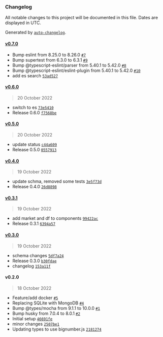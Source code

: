 ### Changelog

All notable changes to this project will be documented in this file. Dates are displayed in UTC.

Generated by [`auto-changelog`](https://github.com/CookPete/auto-changelog).

#### [v0.7.0](https://github.com/oceanprotocol/status-api/compare/v0.6.0...v0.7.0)

- Bump eslint from 8.25.0 to 8.26.0 [`#7`](https://github.com/oceanprotocol/status-api/pull/7)
- Bump supertest from 6.3.0 to 6.3.1 [`#9`](https://github.com/oceanprotocol/status-api/pull/9)
- Bump @typescript-eslint/parser from 5.40.1 to 5.42.0 [`#8`](https://github.com/oceanprotocol/status-api/pull/8)
- Bump @typescript-eslint/eslint-plugin from 5.40.1 to 5.42.0 [`#10`](https://github.com/oceanprotocol/status-api/pull/10)
- add es search [`53ad527`](https://github.com/oceanprotocol/status-api/commit/53ad52754d4ef42a5abfa9202c1587e1491ab8da)

#### [v0.6.0](https://github.com/oceanprotocol/status-api/compare/v0.5.0...v0.6.0)

> 20 October 2022

- switch to es [`73e5410`](https://github.com/oceanprotocol/status-api/commit/73e5410a8527c853909ac5f6069e6387891f6c1d)
- Release 0.6.0 [`f7568be`](https://github.com/oceanprotocol/status-api/commit/f7568be96dd056a8a6dae5e413908902257f24b0)

#### [v0.5.0](https://github.com/oceanprotocol/status-api/compare/v0.4.0...v0.5.0)

> 20 October 2022

- update status [`c44a609`](https://github.com/oceanprotocol/status-api/commit/c44a6092ebcbd4d6bc4a8fc94221d199475390ce)
- Release 0.5.0 [`0557913`](https://github.com/oceanprotocol/status-api/commit/05579130e8db8f853233bc819ec31680f53123d3)

#### [v0.4.0](https://github.com/oceanprotocol/status-api/compare/v0.3.1...v0.4.0)

> 19 October 2022

- update schma, removed some tests [`3e5f73d`](https://github.com/oceanprotocol/status-api/commit/3e5f73d8ea51093449086aed808e9a621a116899)
- Release 0.4.0 [`26d8898`](https://github.com/oceanprotocol/status-api/commit/26d88983a84f02f9e4eb4cd4165ae021c95f6481)

#### [v0.3.1](https://github.com/oceanprotocol/status-api/compare/v0.3.0...v0.3.1)

> 19 October 2022

- add market and df to components [`99422ac`](https://github.com/oceanprotocol/status-api/commit/99422acafa9ed83062c7a550832f271c300adbae)
- Release 0.3.1 [`6394a57`](https://github.com/oceanprotocol/status-api/commit/6394a57b30a07dce4aebbb5a57bfdc08eaf75dfb)

#### [v0.3.0](https://github.com/oceanprotocol/status-api/compare/v0.2.0...v0.3.0)

> 19 October 2022

- schema changes [`5df7a24`](https://github.com/oceanprotocol/status-api/commit/5df7a24a78454646151274c29347063ff1f767e4)
- Release 0.3.0 [`b30fdae`](https://github.com/oceanprotocol/status-api/commit/b30fdaef579a08abd1bba73cc16b22cae7f6e24b)
- changelog [`153a11f`](https://github.com/oceanprotocol/status-api/commit/153a11ffc936ccaf6155fea84274510177a2d02a)

#### v0.2.0

> 18 October 2022

- Feature/add docker [`#5`](https://github.com/oceanprotocol/status-api/pull/5)
- Replacing SQLite with MongoDB [`#4`](https://github.com/oceanprotocol/status-api/pull/4)
- Bump @types/mocha from 9.1.1 to 10.0.0 [`#1`](https://github.com/oceanprotocol/status-api/pull/1)
- Bump husky from 7.0.4 to 8.0.1 [`#2`](https://github.com/oceanprotocol/status-api/pull/2)
- Initial setup [`46691fe`](https://github.com/oceanprotocol/status-api/commit/46691fed121f33ecccdf4c436d1b135d8bcdb5ca)
- minor changes [`2507be1`](https://github.com/oceanprotocol/status-api/commit/2507be188e9a2545ff765dc500dd728a280fa98e)
- Updating types to use bignumber.js [`2181274`](https://github.com/oceanprotocol/status-api/commit/2181274c6ef1ff1e771b997991789ceb24b2594f)
